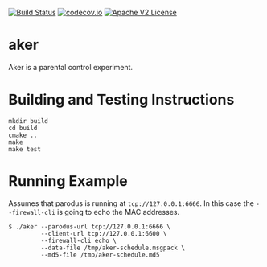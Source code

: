 [![Build Status](https://travis-ci.org/Comcast/aker.svg?branch=master)](https://travis-ci.org/Comcast/aker)
[![codecov.io](http://codecov.io/github/Comcast/aker/coverage.svg?branch=master)](http://codecov.io/github/Comcast/aker?branch=master)
[![Apache V2 License](http://img.shields.io/badge/license-Apache%20V2-blue.svg)](https://github.com/Comcast/aker/blob/master/LICENSE)

# aker

Aker is a parental control experiment.

# Building and Testing Instructions

```
mkdir build
cd build
cmake ..
make
make test
```

# Running Example

Assumes that parodus is running at `tcp://127.0.0.1:6666`.  In this case the
`--firewall-cli` is going to echo the MAC addresses.

```
$ ./aker --parodus-url tcp://127.0.0.1:6666 \
         --client-url tcp://127.0.0.1:6600 \
         --firewall-cli echo \
         --data-file /tmp/aker-schedule.msgpack \
         --md5-file /tmp/aker-schedule.md5
```
